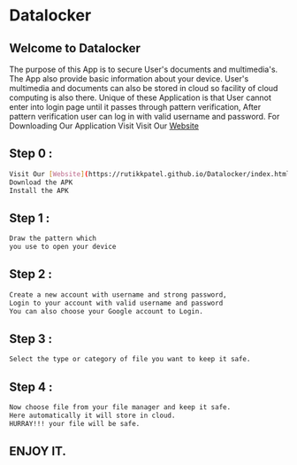 # Datalocker


## Welcome to Datalocker
The purpose of this App is to secure User's documents and multimedia's.
The App also provide basic information about your device.
User's multimedia and documents can also be stored in cloud so facility of cloud computing is also there.
Unique of these Application is that User cannot enter into login page until it passes through pattern verification,
After pattern verification user can log in with valid username and password.
For Downloading Our Application Visit Visit Our [Website](https://rutikkpatel.github.io/Datalocker/index.html)


## Step 0 :
```bash
Visit Our [Website](https://rutikkpatel.github.io/Datalocker/index.html)
Download the APK
Install the APK
```

## Step 1 :
```bash
Draw the pattern which 
you use to open your device
```

## Step 2 :
```bash
Create a new account with username and strong password,
Login to your account with valid username and password
You can also choose your Google account to Login.
```

## Step 3 :
```bash
Select the type or category of file you want to keep it safe.
```

## Step 4 :
```bash
Now choose file from your file manager and keep it safe.
Here automatically it will store in cloud.
HURRAY!!! your file will be safe.
```

## ENJOY IT.
